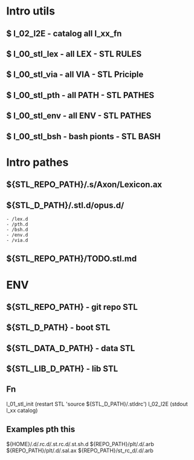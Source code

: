# Intro utils

## $ l_02_l2E - catalog all l_xx_fn
## $ l_00_stl_lex - all LEX - STL RULES
## $ l_00_stl_via - all VIA - STL Priciple
## $ l_00_stl_pth - all PATH - STL PATHES
## $ l_00_stl_env - all ENV - STL PATHES
## $ l_00_stl_bsh - bash pionts - STL BASH

# Intro pathes

## ${STL_REPO_PATH}/.s/Axon/Lexicon.ax
## ${STL_D_PATH}/.stl.d/opus.d/
    - /lex.d
    - /pth.d
    - /bsh.d
    - /env.d
    - /via.d
## ${STL_REPO_PATH}/TODO.stl.md

# ENV 
## ${STL_REPO_PATH} - git repo STL
## ${STL_D_PATH} - boot STL
## ${STL_DATA_D_PATH} - data STL
## ${STL_LIB_D_PATH} - lib STL

## Fn
l_01_stl_init (restart STL 'source ${STL_D_PATH}/.stldrc')
l_02_l2E (stdout l_xx catalog)

## Examples pth this
${HOME}/.d/.rc.d/.st.rc.d/.st.sh.d
${REPO_PATH}/plt/.d/.arb
${REPO_PATH}/plt/.d/.sal.ax
${REPO_PATH}/st_rc_d/.d/.arb

